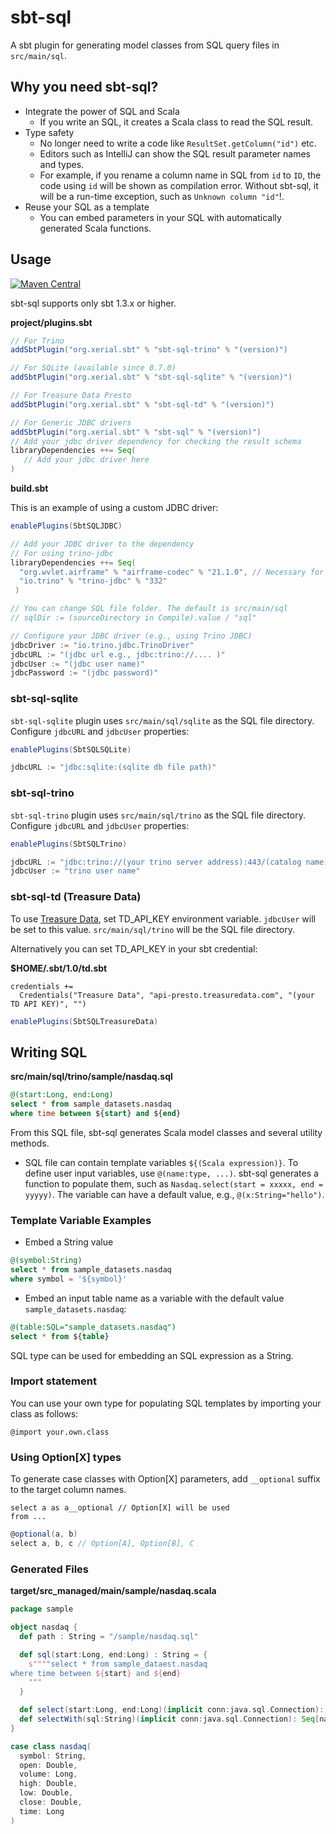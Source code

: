 sbt-sql
====

A sbt plugin for generating model classes from SQL query files in `src/main/sql`.

## Why you need sbt-sql?

 - Integrate the power of SQL and Scala
     - If you write an SQL, it creates a Scala class to read the SQL result.
 - Type safety
     - No longer need to write a code like `ResultSet.getColumn("id")` etc.
     - Editors such as IntelliJ can show the SQL result parameter names and types.
     - For example, if you rename a column name in SQL from `id` to `ID`, the code using `id` will be shown as compilation error. Without sbt-sql, it will be a run-time exception, such as `Unknown column "id"`!.
 - Reuse your SQL as a template
     - You can embed parameters in your SQL with automatically generated Scala functions.

## Usage

[![Maven Central](https://maven-badges.herokuapp.com/maven-central/org.xerial.sbt/sbt-sql/badge.svg)](https://maven-badges.herokuapp.com/maven-central/org.xerial.sbt/sbt-sql)

sbt-sql supports only sbt 1.3.x or higher.

**project/plugins.sbt**
```scala
// For Trino
addSbtPlugin("org.xerial.sbt" % "sbt-sql-trino" % "(version)")

// For SQLite (available since 0.7.0)
addSbtPlugin("org.xerial.sbt" % "sbt-sql-sqlite" % "(version)")

// For Treasure Data Presto
addSbtPlugin("org.xerial.sbt" % "sbt-sql-td" % "(version)")

// For Generic JDBC drivers
addSbtPlugin("org.xerial.sbt" % "sbt-sql" % "(version)")
// Add your jdbc driver dependency for checking the result schema
libraryDependencies ++= Seq(
   // Add your jdbc driver here
)
```

**build.sbt**

This is an example of using a custom JDBC driver:

```scala
enablePlugins(SbtSQLJDBC)

// Add your JDBC driver to the dependency
// For using trino-jdbc
libraryDependencies ++= Seq(
  "org.wvlet.airframe" % "airframe-codec" % "21.1.0", // Necessary for mapping JDBC ResultSets to model classes
  "io.trino" % "trino-jdbc" % "332"
 )

// You can change SQL file folder. The default is src/main/sql
// sqlDir := (sourceDirectory in Compile).value / "sql"

// Configure your JDBC driver (e.g., using Trino JDBC)
jdbcDriver := "io.trino.jdbc.TrinoDriver"
jdbcURL := "(jdbc url e.g., jdbc:trino://.... )"
jdbcUser := "(jdbc user name)"
jdbcPassword := "(jdbc password)"
```

### sbt-sql-sqlite

`sbt-sql-sqlite` plugin uses `src/main/sql/sqlite` as the SQL file directory. Configure `jdbcURL` and `jdbcUser` properties:
```scala
enablePlugins(SbtSQLSQLite)

jdbcURL := "jdbc:sqlite:(sqlite db file path)"
```

### sbt-sql-trino

`sbt-sql-trino` plugin uses `src/main/sql/trino` as the SQL file directory. Configure `jdbcURL` and `jdbcUser` properties:

```scala
enablePlugins(SbtSQLTrino)

jdbcURL := "jdbc:trino://(your trino server address):443/(catalog name)"
jdbcUser := "trino user name"
```

### sbt-sql-td (Treasure Data)

To use [Treasure Data](http://www.treasuredata.com/), set TD_API_KEY environment variable. `jdbcUser` will be set to this value. `src/main/sql/trino` will be the SQL file directory.

Alternatively you can set TD_API_KEY in your sbt credential:

**$HOME/.sbt/1.0/td.sbt**
```
credentials +=
  Credentials("Treasure Data", "api-presto.treasuredata.com", "(your TD API KEY)", "")
```

```scala
enablePlugins(SbtSQLTreasureData)
```

## Writing SQL

**src/main/sql/trino/sample/nasdaq.sql**
```sql
@(start:Long, end:Long)
select * from sample_datasets.nasdaq
where time between ${start} and ${end}
```

From this SQL file, sbt-sql generates Scala model classes and several utility methods.

* SQL file can contain template variables `${(Scala expression)}`.
To define user input variables, use `@(name:type, ...)`. sbt-sql generates a function to populate them, such as `Nasdaq.select(start = xxxxx, end = yyyyy)`. The variable can have a default value, e.g., `@(x:String="hello")`.

### Template Variable Examples

- Embed a String value
```sql
@(symbol:String)
select * from sample_datasets.nasdaq
where symbol = '${symbol}'
```

- Embed an input table name as a variable with the default value `sample_datasets.nasdaq`:
```sql
@(table:SQL="sample_datasets.nasdaq")
select * from ${table}
```
SQL type can be used for embedding an SQL expression as a String.

### Import statement

You can use your own type for populating SQL templates by importing your class as follows:
```
@import your.own.class
```

### Using Option[X] types

To generate case classes with Option[X] parameters, add `__optional` suffix to the target column names.  

```
select a as a__optional // Option[X] will be used  
from ...
```

```scala
@optional(a, b)
select a, b, c // Option[A], Option[B], C 
```

### Generated Files
**target/src_managed/main/sample/nasdaq.scala**
```scala
package sample

object nasdaq {
  def path : String = "/sample/nasdaq.sql"

  def sql(start:Long, end:Long) : String = {
    s""""select * from sample_dataest.nasdaq
where time between ${start} and ${end}
    """
  }

  def select(start:Long, end:Long)(implicit conn:java.sql.Connection): Seq[nasdaq] = ...
  def selectWith(sql:String)(implicit conn:java.sql.Connection): Seq[nasdaq] = ...
}

case class nasdaq(
  symbol: String,
  open: Double,
  volume: Long,
  high: Double,
  low: Double,
  close: Double,
  time: Long
)
```

